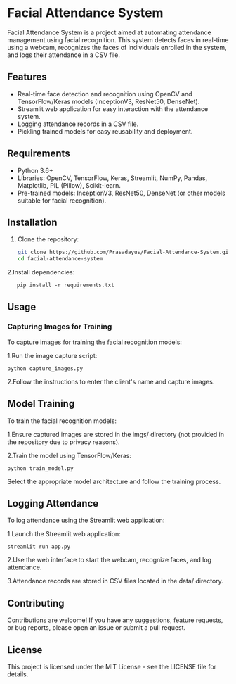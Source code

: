 # Facial Attendance System

Facial Attendance System is a project aimed at automating attendance management using facial recognition. This system detects faces in real-time using a webcam, recognizes the faces of individuals enrolled in the system, and logs their attendance in a CSV file.

## Features

- Real-time face detection and recognition using OpenCV and TensorFlow/Keras models (InceptionV3, ResNet50, DenseNet).
- Streamlit web application for easy interaction with the attendance system.
- Logging attendance records in a CSV file.
- Pickling trained models for easy reusability and deployment.

## Requirements

- Python 3.6+
- Libraries: OpenCV, TensorFlow, Keras, Streamlit, NumPy, Pandas, Matplotlib, PIL (Pillow), Scikit-learn.
- Pre-trained models: InceptionV3, ResNet50, DenseNet (or other models suitable for facial recognition).

## Installation

1. Clone the repository:

   ```bash
   git clone https://github.com/Prasadayus/Facial-Attendance-System.git
   cd facial-attendance-system
     ```
2.Install dependencies:
   ```
      pip install -r requirements.txt
   ```

## Usage
### Capturing Images for Training
To capture images for training the facial recognition models:

1.Run the image capture script:
 ```
python capture_images.py
 ```

2.Follow the instructions to enter the client's name and capture images.

## Model Training
To train the facial recognition models:

1.Ensure captured images are stored in the imgs/ directory (not provided in the repository due to privacy reasons).

2.Train the model using TensorFlow/Keras:
```
python train_model.py
```

Select the appropriate model architecture and follow the training process.

## Logging Attendance
To log attendance using the Streamlit web application:

1.Launch the Streamlit web application:
```
streamlit run app.py
```
2.Use the web interface to start the webcam, recognize faces, and log attendance.

3.Attendance records are stored in CSV files located in the data/ directory.

## Contributing
Contributions are welcome! If you have any suggestions, feature requests, or bug reports, please open an issue or submit a pull request.

## License
This project is licensed under the MIT License - see the LICENSE file for details.
